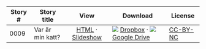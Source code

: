 Story #  | Story title | View | Download | License
-------- | -----------  |:-------:| ---------------- | -------
0009 | Var är min katt? | [HTML](https://global-asp.github.io/stories/sv/0009_var-är-min-katt.html) · <a href="https://global-asp.github.io/stories/sv/0009_var-är-min-katt_slides.html" target="_blank">Slideshow</a> | ![](https://avatars0.githubusercontent.com/u/559357?v=3&s=24) [Dropbox](https://www.dropbox.com/s/u9o5vfvq09o857b/sv.zip) · ![](https://cloud.githubusercontent.com/assets/9295750/9473522/1d6fdde4-4b10-11e5-98f5-aa6c6b04a08e.png) [Google Drive](https://drive.google.com/file/d/0B59ZADK9EsbsNEVzYlpFTEZnc0E/view?usp=sharing) | [CC-BY-NC](http://creativecommons.org/licenses/by-nc/3.0/)
